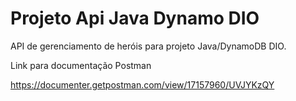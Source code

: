 # Projeto Api Java Dynamo DIO

API de gerenciamento de heróis para projeto Java/DynamoDB DIO.



Link para documentação Postman

https://documenter.getpostman.com/view/17157960/UVJYKzQY

